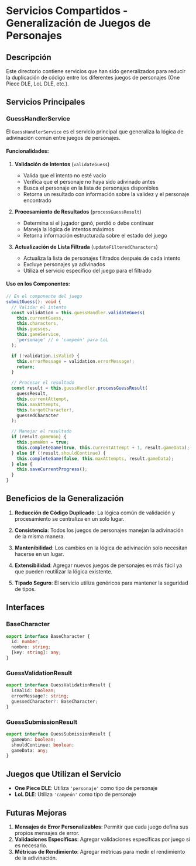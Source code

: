 # Servicios Compartidos - Generalización de Juegos de Personajes

## Descripción

Este directorio contiene servicios que han sido generalizados para reducir la duplicación de código entre los diferentes juegos de personajes (One Piece DLE, LoL DLE, etc.).

## Servicios Principales

### GuessHandlerService

El `GuessHandlerService` es el servicio principal que generaliza la lógica de adivinación común entre juegos de personajes.

#### Funcionalidades:

1. **Validación de Intentos** (`validateGuess`)
   - Valida que el intento no esté vacío
   - Verifica que el personaje no haya sido adivinado antes
   - Busca el personaje en la lista de personajes disponibles
   - Retorna un resultado con información sobre la validez y el personaje encontrado

2. **Procesamiento de Resultados** (`processGuessResult`)
   - Determina si el jugador ganó, perdió o debe continuar
   - Maneja la lógica de intentos máximos
   - Retorna información estructurada sobre el estado del juego

3. **Actualización de Lista Filtrada** (`updateFilteredCharacters`)
   - Actualiza la lista de personajes filtrados después de cada intento
   - Excluye personajes ya adivinados
   - Utiliza el servicio específico del juego para el filtrado

#### Uso en los Componentes:

```typescript
// En el componente del juego
submitGuess(): void {
  // Validar el intento
  const validation = this.guessHandler.validateGuess(
    this.currentGuess,
    this.characters,
    this.guesses,
    this.gameService,
    'personaje' // o 'campeón' para LoL
  );

  if (!validation.isValid) {
    this.errorMessage = validation.errorMessage!;
    return;
  }

  // Procesar el resultado
  const result = this.guessHandler.processGuessResult(
    guessResult,
    this.currentAttempt,
    this.maxAttempts,
    this.targetCharacter!,
    guessedCharacter
  );

  // Manejar el resultado
  if (result.gameWon) {
    this.gameWon = true;
    this.completeGame(true, this.currentAttempt + 1, result.gameData);
  } else if (!result.shouldContinue) {
    this.completeGame(false, this.maxAttempts, result.gameData);
  } else {
    this.saveCurrentProgress();
  }
}
```

## Beneficios de la Generalización

1. **Reducción de Código Duplicado**: La lógica común de validación y procesamiento se centraliza en un solo lugar.

2. **Consistencia**: Todos los juegos de personajes manejan la adivinación de la misma manera.

3. **Mantenibilidad**: Los cambios en la lógica de adivinación solo necesitan hacerse en un lugar.

4. **Extensibilidad**: Agregar nuevos juegos de personajes es más fácil ya que pueden reutilizar la lógica existente.

5. **Tipado Seguro**: El servicio utiliza genéricos para mantener la seguridad de tipos.

## Interfaces

### BaseCharacter
```typescript
export interface BaseCharacter {
  id: number;
  nombre: string;
  [key: string]: any;
}
```

### GuessValidationResult
```typescript
export interface GuessValidationResult {
  isValid: boolean;
  errorMessage?: string;
  guessedCharacter?: BaseCharacter;
}
```

### GuessSubmissionResult
```typescript
export interface GuessSubmissionResult {
  gameWon: boolean;
  shouldContinue: boolean;
  gameData: any;
}
```

## Juegos que Utilizan el Servicio

- **One Piece DLE**: Utiliza `'personaje'` como tipo de personaje
- **LoL DLE**: Utiliza `'campeón'` como tipo de personaje

## Futuras Mejoras

1. **Mensajes de Error Personalizables**: Permitir que cada juego defina sus propios mensajes de error.
2. **Validaciones Específicas**: Agregar validaciones específicas por juego si es necesario.
3. **Métricas de Rendimiento**: Agregar métricas para medir el rendimiento de la adivinación. 